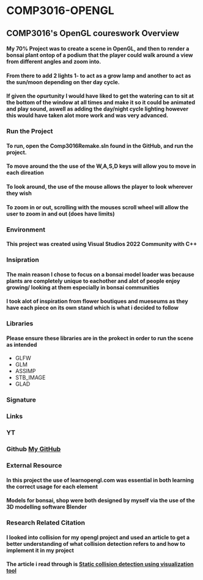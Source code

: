 # COMP3016-OPENGL
## COMP3016's OpenGL coureswork Overview
#### My 70% Project was to create a scene in OpenGL, and then to render a bonsai plant ontop of a podium that the player could walk around a view from different angles and zoom into. 
#### From there to add 2 lights 1- to act as a grow lamp and another to act as the sun/moon depending on ther day cycle. 
#### If given the opurtunity I would have liked to get the watering can to sit at the bottom of the window at all times and make it so it could be animated and play sound, aswell as adding the day/night cycle lighting however this would have taken alot more work and was very advanced.

### Run the Project
#### To run, open the Comp3016Remake.sln found in the GitHub, and run the project.

#### To move around the the use of the W,A,S,D keys will allow you to move in each direation
#### To look around, the use of the mouse allows the player to look wherever they wish
#### To zoom in or out, scrolling with the mouses scroll wheel will allow the user to zoom in and out (does have limits)

### Environment
#### This project was created using Visual Studios 2022 Community with C++

### Insipration
#### The main reason I chose to focus on a bonsai model loader was because plants are completely unique to eachother and alot of people enjoy growing/ looking at them especially in bonsai communities
#### I took alot of inspiration from flower boutiques and mueseums as they have each piece on its own stand which is what i decided to follow

### Libraries
#### Please ensure these libraries are in the prokect in order to run the scene as intended

 - GLFW
 - GLM
 - ASSIMP
 - STB_IMAGE
 - GLAD
### Signature


### Links

### YT 
### Github [My GitHub](https://github.com/WillSplaine/COMP3016-OPENGL)

### External Resource

#### In this project the use of learnopengl.com was essential in both learning the correct usage for each element 

#### Models for bonsai, shop were both designed by myself via the use of the 3D modelling software Blender

### Research Related Citation
#### I looked into collision for my opengl project and used an article to get a better understanding of what collision detection refers to and how to implement it in my project
#### The article i read through is [Static collision detection using visualization tool](https://www.sciencedirect.com/science/article/abs/pii/S2214785318322053)

